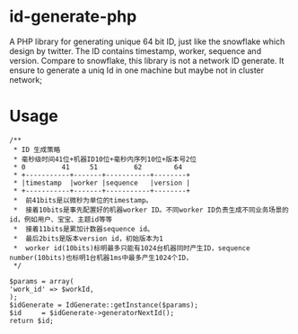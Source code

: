 # id-generate-php
A PHP library for generating unique 64 bit ID, just like the snowflake which design by twitter. The ID contains timestamp, worker,  sequence and version.
Compare to snowflake, this library is not a network ID generate. It ensure to generate a uniq Id in one machine but maybe not in cluster network;


# Usage
```
/**
 * ID 生成策略
 * 毫秒级时间41位+机器ID10位+毫秒内序列10位+版本号2位
 * 0         41     51         62        64
 * +-----------+-------+-----------+--------+
 * |timestamp  |worker |sequence   |version |
 * +-----------+-------+-----------+--------+
 *  前41bits是以微秒为单位的timestamp。
 *  接着10bits是事先配置好的机器worker ID。不同worker ID负责生成不同业务场景的id，例如用户、宝宝、主题id等等
 *  接着11bits是累加计数器sequence id。
 *  最后2bits是版本version id，初始版本为1
 *  worker id(10bits)标明最多只能有1024台机器同时产生ID，sequence number(10bits)也标明1台机器1ms中最多产生1024个ID，
 */

$params = array(
'work_id' => $workId,
);
$idGenerate = IdGenerate::getInstance($params);
$id     = $idGenerate->generatorNextId();
return $id;

```





